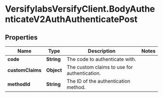 # VersifylabsVersifyClient.BodyAuthenticateV2AuthAuthenticatePost

## Properties

Name | Type | Description | Notes
------------ | ------------- | ------------- | -------------
**code** | **String** | The code to authenticate with. | 
**customClaims** | **Object** | The custom claims to use for authentication. | 
**methodId** | **String** | The ID of the authentication method. | 


